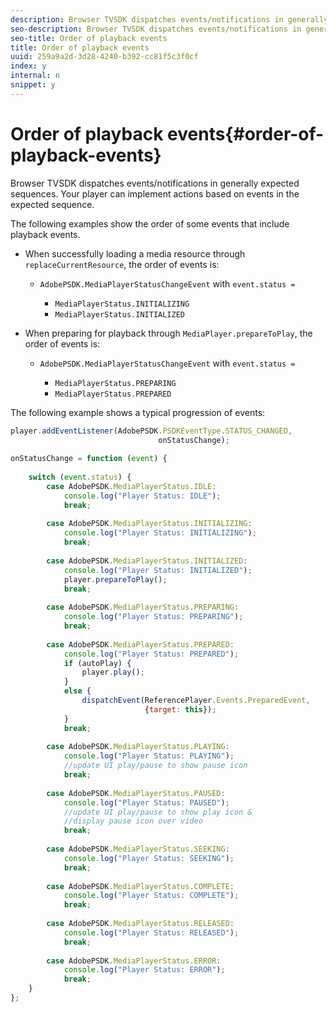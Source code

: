 ```yaml
---
description: Browser TVSDK dispatches events/notifications in generally expected sequences. Your player can implement actions based on events in the expected sequence.
seo-description: Browser TVSDK dispatches events/notifications in generally expected sequences. Your player can implement actions based on events in the expected sequence.
seo-title: Order of playback events
title: Order of playback events
uuid: 259a9a2d-3d28-4240-b392-cc81f5c3f0cf
index: y
internal: n
snippet: y
---
```


# Order of playback events{#order-of-playback-events}

Browser TVSDK dispatches events/notifications in generally expected sequences. Your player can implement actions based on events in the expected sequence.

<!--<a id="section_D247A5873A854A079EFA6AC2E80AB894"></a>-->

The following examples show the order of some events that include playback events.

* When successfully loading a media resource through `replaceCurrentResource`, the order of events is:

    * `AdobePSDK.MediaPlayerStatusChangeEvent` with `event.status =`

        * `MediaPlayerStatus.INITIALIZING` 
        * `MediaPlayerStatus.INITIALIZED`

* When preparing for playback through `MediaPlayer.prepareToPlay`, the order of events is:

    * `AdobePSDK.MediaPlayerStatusChangeEvent` with `event.status =`

        * `MediaPlayerStatus.PREPARING` 
        * `MediaPlayerStatus.PREPARED`

<!--<a id="section_76C13548AF934868B70757CA5489E516"></a>-->

The following example shows a typical progression of events:

```js
player.addEventListener(AdobePSDK.PSDKEventType.STATUS_CHANGED,  
                                 onStatusChange); 
 
onStatusChange = function (event) { 
 
    switch (event.status) { 
        case AdobePSDK.MediaPlayerStatus.IDLE: 
            console.log("Player Status: IDLE"); 
            break; 
 
        case AdobePSDK.MediaPlayerStatus.INITIALIZING: 
            console.log("Player Status: INITIALIZING"); 
            break; 
 
        case AdobePSDK.MediaPlayerStatus.INITIALIZED: 
            console.log("Player Status: INITIALIZED"); 
            player.prepareToPlay(); 
            break; 
 
        case AdobePSDK.MediaPlayerStatus.PREPARING: 
            console.log("Player Status: PREPARING"); 
            break; 
 
        case AdobePSDK.MediaPlayerStatus.PREPARED: 
            console.log("Player Status: PREPARED"); 
            if (autoPlay) { 
                player.play(); 
            } 
            else { 
                dispatchEvent(ReferencePlayer.Events.PreparedEvent,  
                              {target: this}); 
            } 
            break; 
 
        case AdobePSDK.MediaPlayerStatus.PLAYING: 
            console.log("Player Status: PLAYING"); 
            //update UI play/pause to show pause icon 
            break; 
 
        case AdobePSDK.MediaPlayerStatus.PAUSED: 
            console.log("Player Status: PAUSED"); 
            //update UI play/pause to show play icon &  
            //display pause icon over video 
            break; 
 
        case AdobePSDK.MediaPlayerStatus.SEEKING: 
            console.log("Player Status: SEEKING"); 
            break; 
 
        case AdobePSDK.MediaPlayerStatus.COMPLETE: 
            console.log("Player Status: COMPLETE"); 
            break; 
 
        case AdobePSDK.MediaPlayerStatus.RELEASED: 
            console.log("Player Status: RELEASED"); 
            break; 
 
        case AdobePSDK.MediaPlayerStatus.ERROR: 
            console.log("Player Status: ERROR"); 
            break; 
    } 
};
```

